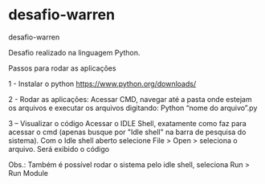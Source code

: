 # desafio-warren
desafio-warren

Desafio realizado na linguagem Python.

Passos para rodar as aplicações

1 - Instalar o python
https://www.python.org/downloads/

2 - Rodar as aplicações:
Acessar CMD, navegar até a pasta onde estejam os arquivos e executar os arquivos digitando:
Python “nome do arquivo”.py

3 – Visualizar o código
Acessar o IDLE Shell, exatamente como faz para acessar o cmd (apenas busque por "Idle shell" na barra de pesquisa do sistema).
Com o Idle shell aberto selecione File > Open > seleciona o arquivo. Será exibido o código

Obs.:
Também é possível rodar o sistema pelo idle shell, seleciona Run > Run Module
